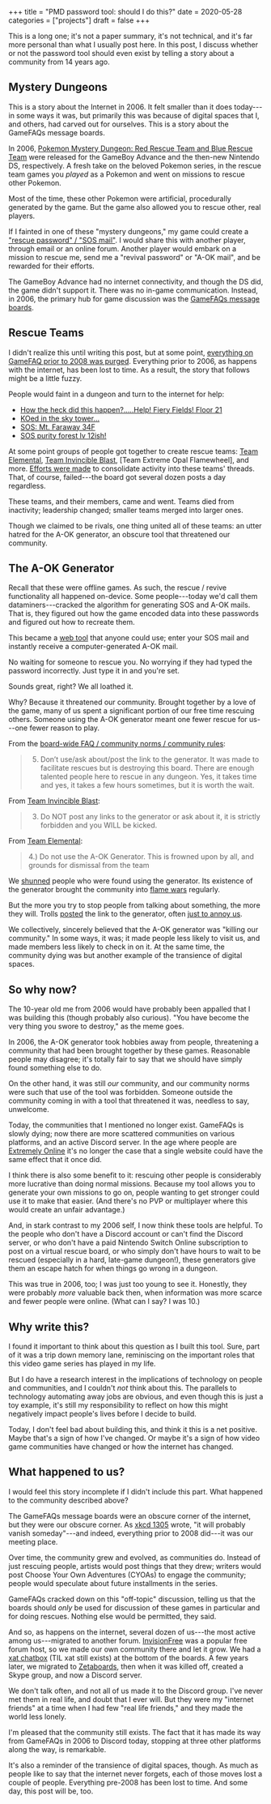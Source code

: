 +++
title = "PMD password tool: should I do this?"
date = 2020-05-28
categories = ["projects"]
draft = false
+++

This is a long one; it's not a paper summary, it's not technical, and it's far more personal than what I usually post here. In this post, I discuss whether or not the password tool should even exist by telling a story about a community from 14 years ago.

<!--more-->

## Mystery Dungeons
This is a story about the Internet in 2006. It felt smaller than it does today---in some ways it was, but primarily this was because of digital spaces that I, and others, had carved out for ourselves. This is a story about the GameFAQs message boards.

In 2006, [Pokemon Mystery Dungeon: Red Rescue Team and Blue Rescue Team](https://bulbapedia.bulbagarden.net/wiki/Pok%C3%A9mon_Mystery_Dungeon:_Red_Rescue_Team_and_Blue_Rescue_Team) were released for the GameBoy Advance and the then-new Nintendo DS, respectively. A fresh take on the beloved Pokemon series, in the rescue team games you *played* as a Pokemon and went on missions to rescue other Pokemon.

Most of the time, these other Pokemon were artificial, procedurally generated by the game. But the game also allowed you to rescue other, real players.

If I fainted in one of these "mystery dungeons," my game could create a ["rescue password" / "SOS mail"](https://bulbapedia.bulbagarden.net/wiki/Pok%C3%A9mon_Mystery_Dungeon:_Red_Rescue_Team_and_Blue_Rescue_Team#Rescuing). I would share this with another player, through email or an online forum. Another player would embark on a mission to rescue me, send me a "revival password" or "A-OK mail", and be rewarded for their efforts.

The GameBoy Advance had no internet connectivity, and though the DS did, the game didn't support it. There was no in-game communication. Instead, in 2006, the primary hub for game discussion was the [GameFAQs message boards](https://gamefaqs.gamespot.com/boards/2000356-pokemon-mystery-dungeon-red-blue-sos-codes).


## Rescue Teams
I didn't realize this until writing this post, but at some point, [everything on GameFAQ prior to 2008 was purged](https://gamefaqs.gamespot.com/boards/522595-final-fantasy/78690749). Everything prior to 2006, as happens with the internet, has been lost to time. As a result, the story that follows might be a little fuzzy.

People would faint in a dungeon and turn to the internet for help:

 * [How the heck did this happen?.....Help! Fiery Fields! Floor 21](https://gamefaqs.gamespot.com/boards/2000356-pokemon-mystery-dungeon-red-blue-sos-codes/41039614)
 * [KOed in the sky tower...](https://gamefaqs.gamespot.com/boards/2000356-pokemon-mystery-dungeon-red-blue-sos-codes/41043025)
 * [SOS: Mt. Faraway 34F](https://gamefaqs.gamespot.com/boards/2000356-pokemon-mystery-dungeon-red-blue-sos-codes/41045390)
 * [SOS purity forest lv 12ish!](https://gamefaqs.gamespot.com/boards/2000356-pokemon-mystery-dungeon-red-blue-sos-codes/41047276)

At some point groups of people got together to create rescue teams: [Team Elemental](https://gamefaqs.gamespot.com/boards/2000356-pokemon-mystery-dungeon-red-blue-sos-codes/40776778), [Team Invincible Blast](https://gamefaqs.gamespot.com/boards/2000356-pokemon-mystery-dungeon-red-blue-sos-codes/40962632), [Team Extreme Opal Flamewheel], and more. [Efforts were made](https://gamefaqs.gamespot.com/boards/2000356-pokemon-mystery-dungeon-red-blue-sos-codes/41688683) to consolidate activity into these teams' threads. That, of course, failed---the board got several dozen posts a day regardless.

These teams, and their members, came and went. Teams died from inactivity; leadership changed; smaller teams merged into larger ones. 

Though we claimed to be rivals, one thing united all of these teams: an utter hatred for the A-OK generator, an obscure tool that threatened our community.


## The A-OK Generator
Recall that these were offline games. As such, the rescue / revive functionality all happened on-device. Some people---today we'd call them dataminers---cracked the algorithm for generating SOS and A-OK mails. That is, they figured out how the game encoded data into these passwords and figured out how to recreate them.

This became a [web tool](https://syphist.com/pmd/rt/aok.html) that anyone could use; enter your SOS mail and instantly receive a computer-generated A-OK mail.

No waiting for someone to rescue you. No worrying if they had typed the password incorrectly. Just type it in and you're set.

Sounds great, right? We all loathed it.

Why? Because it threatened our community. Brought together by a love of the game, many of us spent a significant portion of our free time rescuing others. Someone using the A-OK generator meant one fewer rescue for us---one fewer reason to play.

From the [board-wide FAQ / community norms / community rules](https://gamefaqs.gamespot.com/boards/2000356-pokemon-mystery-dungeon-red-blue-sos-codes/33884601/370176368):

> 5. Don’t use/ask about/post the link to the generator. It was made to facilitate rescues but is destroying this board. There are enough talented people here to rescue in any dungeon. Yes, it takes time and yes, it takes a few hours sometimes, but it is worth the wait.

From [Team Invincible Blast](https://gamefaqs.gamespot.com/boards/2000356-pokemon-mystery-dungeon-red-blue-sos-codes/42921805):

> 3. Do NOT post any links to the generator or ask about it, it is strictly forbidden and you WILL be kicked.

From [Team Elemental](https://gamefaqs.gamespot.com/boards/2000356-pokemon-mystery-dungeon-red-blue-sos-codes/40776778):

> 4.) Do not use the A-OK Generator. This is frowned upon by all, and grounds for dismissal from the team

We [shunned](https://gamefaqs.gamespot.com/boards/2000356-pokemon-mystery-dungeon-red-blue-sos-codes/43620046) people who were found using the generator. Its existence of the generator brought the community into [flame wars](https://gamefaqs.gamespot.com/boards/2000356-pokemon-mystery-dungeon-red-blue-sos-codes/43620046?page=8) regularly.

But the more you try to stop people from talking about something, the more they will. Trolls [posted](https://gamefaqs.gamespot.com/boards/2000356-pokemon-mystery-dungeon-red-blue-sos-codes/44738669) the link to the generator, often [just to annoy us](https://gamefaqs.gamespot.com/boards/2000356-pokemon-mystery-dungeon-red-blue-sos-codes/44866333).

We collectively, sincerely believed that the A-OK generator was "killing our community." In some ways, it was; it made people less likely to visit us, and made members less likely to check in on it. At the same time, the community dying was but another example of the transience of digital spaces.


## So why now?
The 10-year old me from 2006 would have probably been appalled that I was building this (though probably also curious). "You have become the very thing you swore to destroy," as the meme goes.

In 2006, the A-OK generator took hobbies away from people, threatening a community that had been brought together by these games. Reasonable people may disagree; it's totally fair to say that we should have simply found something else to do. 

On the other hand, it was still *our* community, and our community norms were such that use of the tool was forbidden. Someone outside the community coming in with a tool that threatened it was, needless to say, unwelcome.

Today, the communities that I mentioned no longer exist. GameFAQs is slowly dying; now there are more scattered communities on various platforms, and an active Discord server. In the age where people are [Extremely Online](https://reallifemag.com/issue-extremely-online/) it's no longer the case that a single website could have the same effect that it once did.

I think there is also some benefit to it: rescuing other people is considerably more lucrative than doing normal missions. Because my tool allows you to generate your own missions to go on, people wanting to get stronger could use it to make that easier. (And there's no PVP or multiplayer where this would create an unfair advantage.)

And, in stark contrast to my 2006 self, I now think these tools are helpful. To the people who don't have a Discord account or can't find the Discord server, or who don't have a paid Nintendo Switch Online subscription to post on a virtual rescue board, or who simply don't have hours to wait to be rescued (especially in a hard, late-game dungeon!), these generators give them an escape hatch for when things go wrong in a dungeon.

This was true in 2006, too; I was just too young to see it. Honestly, they were probably *more* valuable back then, when information was more scarce and fewer people were online. (What can I say? I was 10.)


## Why write this?
I found it important to think about this question as I built this tool. Sure, part of it was a trip down memory lane, reminiscing on the important roles that this video game series has played in my life.

But I do have a research interest in the implications of technology on people and communities, and I couldn't *not* think about this. The parallels to technology automating away jobs are obvious, and even though this is just a toy example, it's still my responsibility to reflect on how this might negatively impact people's lives before I decide to build.

Today, I don't feel bad about building this, and think it this is a net positive. Maybe that's a sign of how I've changed. Or maybe it's a sign of how video game communities have changed or how the internet has changed.


## What happened to us?
I would feel this story incomplete if I didn't include this part. What happened to the community described above?

The GameFAQs message boards were an obscure corner of the internet, but they were our obscure corner. As [xkcd 1305](https://xkcd.com/1305/) wrote, "it will probably vanish someday"---and indeed, everything prior to 2008 did---it was our meeting place.

Over time, the community grew and evolved, as communities do. Instead of just rescuing people, artists would post things that they drew; writers would post Choose Your Own Adventures (CYOAs) to engage the community; people would speculate about future installments in the series.

GameFAQs cracked down on this "off-topic" discussion, telling us that the boards should *only* be used for discussion of these games in particular and for doing rescues. Nothing else would be permitted, they said.

And so, as happens on the internet, several dozen of us---the most active among us---migrated to another forum. [InvisionFree](https://www.archiveteam.org/index.php?title=Invisionfree) was a popular free forum host, so we made our own community there and let it grow. We had a [xat chatbox](https://xat.com/) (TIL xat still exists) at the bottom of the boards. A few years later, we migrated to [Zetaboards](https://support.zathyus.com/zetaboards-tapatalk-t28557.html), then when it was killed off, created a Skype group, and now a Discord server.

We don't talk often, and not all of us made it to the Discord group. I've never met them in real life, and doubt that I ever will. But they were my "internet friends" at a time when I had few "real life friends," and they made the world less lonely.

I'm pleased that the community still exists. The fact that it has made its way from GameFAQs in 2006 to Discord today, stopping at three other platforms along the way, is remarkable. 

It's also a reminder of the transience of digital spaces, though. As much as people like to say that the internet never forgets, each of those moves lost a couple of people. Everything pre-2008 has been lost to time. And some day, this post will be, too.

